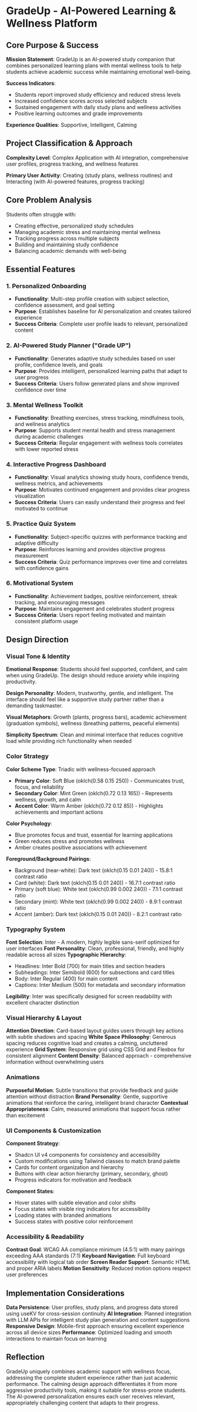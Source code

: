 # GradeUp - AI-Powered Learning & Wellness Platform

## Core Purpose & Success

**Mission Statement**: GradeUp is an AI-powered study companion that combines personalized learning plans with mental wellness tools to help students achieve academic success while maintaining emotional well-being.

**Success Indicators**: 
- Students report improved study efficiency and reduced stress levels
- Increased confidence scores across selected subjects
- Sustained engagement with daily study plans and wellness activities
- Positive learning outcomes and grade improvements

**Experience Qualities**: Supportive, Intelligent, Calming

## Project Classification & Approach

**Complexity Level**: Complex Application with AI integration, comprehensive user profiles, progress tracking, and wellness features

**Primary User Activity**: Creating (study plans, wellness routines) and Interacting (with AI-powered features, progress tracking)

## Core Problem Analysis

Students often struggle with:
- Creating effective, personalized study schedules
- Managing academic stress and maintaining mental wellness
- Tracking progress across multiple subjects
- Building and maintaining study confidence
- Balancing academic demands with well-being

## Essential Features

### 1. Personalized Onboarding
- **Functionality**: Multi-step profile creation with subject selection, confidence assessment, and goal setting
- **Purpose**: Establishes baseline for AI personalization and creates tailored experience
- **Success Criteria**: Complete user profile leads to relevant, personalized content

### 2. AI-Powered Study Planner ("Grade UP")
- **Functionality**: Generates adaptive study schedules based on user profile, confidence levels, and goals
- **Purpose**: Provides intelligent, personalized learning paths that adapt to user progress
- **Success Criteria**: Users follow generated plans and show improved confidence over time

### 3. Mental Wellness Toolkit
- **Functionality**: Breathing exercises, stress tracking, mindfulness tools, and wellness analytics
- **Purpose**: Supports student mental health and stress management during academic challenges
- **Success Criteria**: Regular engagement with wellness tools correlates with lower reported stress

### 4. Interactive Progress Dashboard
- **Functionality**: Visual analytics showing study hours, confidence trends, wellness metrics, and achievements
- **Purpose**: Motivates continued engagement and provides clear progress visualization
- **Success Criteria**: Users can easily understand their progress and feel motivated to continue

### 5. Practice Quiz System
- **Functionality**: Subject-specific quizzes with performance tracking and adaptive difficulty
- **Purpose**: Reinforces learning and provides objective progress measurement
- **Success Criteria**: Quiz performance improves over time and correlates with confidence gains

### 6. Motivational System
- **Functionality**: Achievement badges, positive reinforcement, streak tracking, and encouraging messages
- **Purpose**: Maintains engagement and celebrates student progress
- **Success Criteria**: Users report feeling motivated and maintain consistent platform usage

## Design Direction

### Visual Tone & Identity

**Emotional Response**: Students should feel supported, confident, and calm when using GradeUp. The design should reduce anxiety while inspiring productivity.

**Design Personality**: Modern, trustworthy, gentle, and intelligent. The interface should feel like a supportive study partner rather than a demanding taskmaster.

**Visual Metaphors**: Growth (plants, progress bars), academic achievement (graduation symbols), wellness (breathing patterns, peaceful elements)

**Simplicity Spectrum**: Clean and minimal interface that reduces cognitive load while providing rich functionality when needed

### Color Strategy

**Color Scheme Type**: Triadic with wellness-focused approach
- **Primary Color**: Soft Blue (oklch(0.58 0.15 250)) - Communicates trust, focus, and reliability
- **Secondary Color**: Mint Green (oklch(0.72 0.13 165)) - Represents wellness, growth, and calm
- **Accent Color**: Warm Amber (oklch(0.72 0.12 85)) - Highlights achievements and important actions

**Color Psychology**: 
- Blue promotes focus and trust, essential for learning applications
- Green reduces stress and promotes wellness
- Amber creates positive associations with achievement

**Foreground/Background Pairings**:
- Background (near-white): Dark text (oklch(0.15 0.01 240)) - 15.8:1 contrast ratio
- Card (white): Dark text (oklch(0.15 0.01 240)) - 16.7:1 contrast ratio  
- Primary (soft blue): White text (oklch(0.99 0.002 240)) - 7.1:1 contrast ratio
- Secondary (mint): White text (oklch(0.99 0.002 240)) - 8.9:1 contrast ratio
- Accent (amber): Dark text (oklch(0.15 0.01 240)) - 8.2:1 contrast ratio

### Typography System

**Font Selection**: Inter - A modern, highly legible sans-serif optimized for user interfaces
**Font Personality**: Clean, professional, friendly, and highly readable across all sizes
**Typographic Hierarchy**:
- Headlines: Inter Bold (700) for main titles and section headers
- Subheadings: Inter Semibold (600) for subsections and card titles  
- Body: Inter Regular (400) for main content
- Captions: Inter Medium (500) for metadata and secondary information

**Legibility**: Inter was specifically designed for screen readability with excellent character distinction

### Visual Hierarchy & Layout

**Attention Direction**: Card-based layout guides users through key actions with subtle shadows and spacing
**White Space Philosophy**: Generous spacing reduces cognitive load and creates a calming, uncluttered experience
**Grid System**: Responsive grid using CSS Grid and Flexbox for consistent alignment
**Content Density**: Balanced approach - comprehensive information without overwhelming users

### Animations

**Purposeful Motion**: Subtle transitions that provide feedback and guide attention without distraction
**Brand Personality**: Gentle, supportive animations that reinforce the caring, intelligent brand character
**Contextual Appropriateness**: Calm, measured animations that support focus rather than excitement

### UI Components & Customization

**Component Strategy**: 
- Shadcn UI v4 components for consistency and accessibility
- Custom modifications using Tailwind classes to match brand palette
- Cards for content organization and hierarchy
- Buttons with clear action hierarchy (primary, secondary, ghost)
- Progress indicators for motivation and feedback

**Component States**:
- Hover states with subtle elevation and color shifts
- Focus states with visible ring indicators for accessibility
- Loading states with branded animations
- Success states with positive color reinforcement

### Accessibility & Readability

**Contrast Goal**: WCAG AA compliance minimum (4.5:1) with many pairings exceeding AAA standards (7:1)
**Keyboard Navigation**: Full keyboard accessibility with logical tab order
**Screen Reader Support**: Semantic HTML and proper ARIA labels
**Motion Sensitivity**: Reduced motion options respect user preferences

## Implementation Considerations

**Data Persistence**: User profiles, study plans, and progress data stored using useKV for cross-session continuity
**AI Integration**: Planned integration with LLM APIs for intelligent study plan generation and content suggestions
**Responsive Design**: Mobile-first approach ensuring excellent experience across all device sizes
**Performance**: Optimized loading and smooth interactions to maintain focus on learning

## Reflection

GradeUp uniquely combines academic support with wellness focus, addressing the complete student experience rather than just academic performance. The calming design approach differentiates it from more aggressive productivity tools, making it suitable for stress-prone students. The AI-powered personalization ensures each user receives relevant, appropriately challenging content that adapts to their progress.